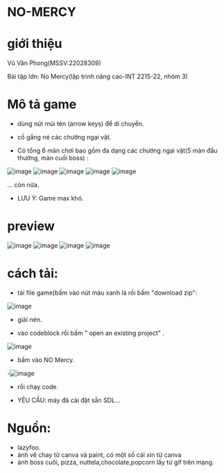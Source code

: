 # NO-MERCY
# giới thiệu
Vũ Văn Phong(MSSV:22028309)

Bài tập lớn: No Mercy(lập trình nâng cao-INT 2215-22, nhóm 3)

# Mô tả game

- dùng nút mũi tên (arrow keys) để di chuyển.

- cố gắng né các chướng ngại vật.

- Có tổng 6 màn chơi bao gồm đa dạng các chướng ngại vật(5 màn đầu thường, màn cuối boss) :

![image](https://user-images.githubusercontent.com/125808502/230947463-3da00cd3-1cac-4252-8f97-7ad65a576f32.png)
![image](https://user-images.githubusercontent.com/125808502/230947584-ad309e8b-162d-40b2-b771-f10f2e1a11a1.png)
![image](https://user-images.githubusercontent.com/125808502/230947641-affd41e5-b564-4fa8-8590-2af44cd1c84d.png)
![image](https://user-images.githubusercontent.com/125808502/230947675-d0d4e1f1-a4da-4c55-a744-09dd309862c5.png)
![image](https://user-images.githubusercontent.com/125808502/230947711-dd723b09-e477-4f53-aee3-5d0ee8544d27.png)

... còn nữa.

- LƯU Ý: Game max khó.

# preview

![image](https://user-images.githubusercontent.com/125808502/230948518-bb6c5ec5-b00a-4b8a-a50b-79d4705d243a.png)
![image](https://user-images.githubusercontent.com/125808502/230949023-46cb8add-c046-4a39-aaf5-db539a617bbb.png)
![image](https://user-images.githubusercontent.com/125808502/230949274-7f83c7c3-fc2b-4faa-992d-42f059ffa404.png)
![image](https://user-images.githubusercontent.com/125808502/230949434-c73ab161-b0bb-47f0-af5d-dc67af4591b5.png)

# cách tải:
- tải file game(bấm vào nút màu xanh lá rồi bấm "download zip":

![image](https://user-images.githubusercontent.com/125808502/230950226-fb4fddb1-d87c-4474-9e5f-8ba4b9bf09df.png)

- giải nén.

- vào codeblock rồi bấm " open an existing project" .

![image](https://user-images.githubusercontent.com/125808502/230950756-22495eb1-53c7-4182-a0b4-07efa76f629a.png)

- bấm vào NO Mercy.

-![image](https://user-images.githubusercontent.com/125808502/230950836-7d80b328-d7ef-4e70-a76c-90ba549c8a3c.png)

- rồi chạy code.

- YÊU CẦU: máy đã cài đặt sẵn SDL...

# Nguồn:

- lazyfoo.
- ảnh vẽ chay từ canva và paint, có một số cái xin từ canva
- ảnh boss cuối, pizza, nuttela,chocolate,popcorn lấy từ gif trên mạng.





